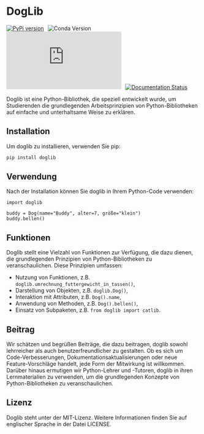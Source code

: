 # DogLib
[![PyPi version](https://badgen.net/pypi/v/doglib/?color=blue)](https://pypi.org/project/doglib/) &thinsp; ![Conda Version](https://img.shields.io/conda/v/starcode/doglib)
 &thinsp; [![GitHub license](https://badgen.net/github/license/Naereen/Strapdown.js)](https://github.com/Naereen/StrapDown.js/blob/master/LICENSE) &thinsp; [![Documentation Status](https://readthedocs.org/projects/ansicolortags/badge/?version=latest)](http://ansicolortags.readthedocs.io/?badge=latest)

Doglib ist eine Python-Bibliothek, die speziell entwickelt wurde, um Studierenden die grundlegenden Arbeitsprinzipien von Python-Bibliotheken auf einfache und unterhaltsame Weise zu erklären.

## Installation

Um doglib zu installieren, verwenden Sie pip:

```bash
pip install doglib
```

## Verwendung
Nach der Installation können Sie doglib in Ihrem Python-Code verwenden:
```
import doglib

buddy = Dog(name="Buddy", alter=7, größe="klein")
buddy.bellen()
```

## Funktionen
Doglib stellt eine Vielzahl von Funktionen zur Verfügung, die dazu dienen, die grundlegenden Prinzipien von Python-Bibliotheken zu veranschaulichen. Diese Prinzipien umfassen:

- Nutzung von Funktionen, z.B. `doglib.umrechnung_futtergewicht_in_tassen()`,
- Darstellung von Objekten, z.B. `doglib.Dog()`,
- Interaktion mit Attributen, z.B. `Dog().name`,
- Anwendung von Methoden, z.B. `Dog().bellen()`,
- Einsatz von Subpaketen, z.B. `from doglib import catlib`.


## Beitrag
Wir schätzen und begrüßen Beiträge, die dazu beitragen, doglib sowohl lehrreicher als auch benutzerfreundlicher zu gestalten. Ob es sich um Code-Verbesserungen, Dokumentationsaktualisierungen oder neue Feature-Vorschläge handelt, jede Form der Mitwirkung ist willkommen. Darüber hinaus ermutigen wir Python-Lehrer und -Tutoren, doglib in ihren Lernmaterialien zu verwenden, um die grundlegenden Konzepte von Python-Bibliotheken zu veranschaulichen.

## Lizenz
Doglib steht unter der MIT-Lizenz. Weitere Informationen finden Sie auf englischer Sprache in der Datei LICENSE.
